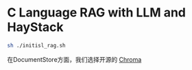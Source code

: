 # C Language RAG with LLM and HayStack

```bash
sh ./initisl_rag.sh
```


在DocumentStore方面，我们选择开源的 [Chroma](https://docs.trychroma.com) 











